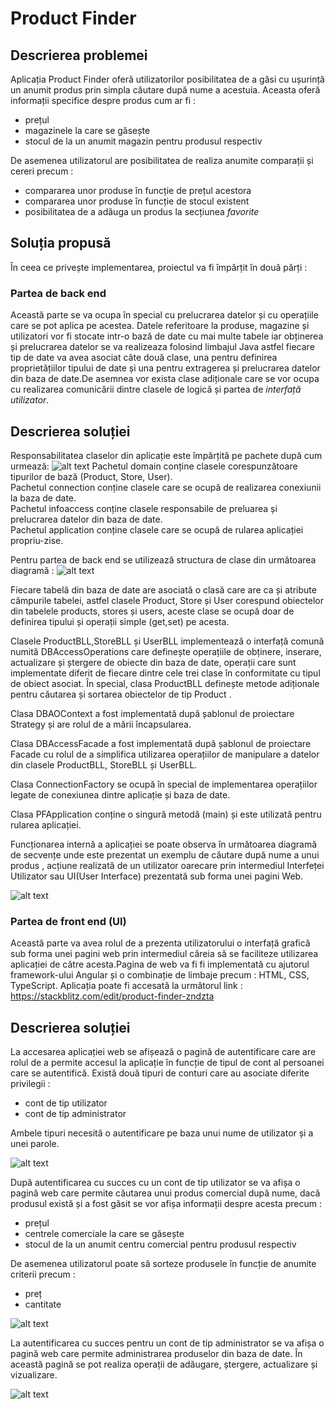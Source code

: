 # Product Finder
## Descrierea problemei

Aplicația Product Finder oferă utilizatorilor posibilitatea de a găsi cu ușurință un anumit produs prin simpla căutare după nume a acestuia.
Aceasta oferă informații specifice despre produs cum ar fi :
- prețul
- magazinele la care se găsește
- stocul de la un anumit magazin pentru produsul respectiv

De asemenea utilizatorul are posibilitatea de realiza anumite comparații și cereri precum :
- compararea unor produse în funcție de prețul acestora
- compararea unor produse în funcție de stocul existent
- posibilitatea de a adăuga un produs la secțiunea *favorite*

## Soluția propusă
În ceea ce privește implementarea, proiectul va fi împărțit în două părți :
### Partea de back end
Această parte se va ocupa în special cu prelucrarea datelor și cu operațiile care se pot aplica pe acestea.
Datele referitoare la produse, magazine și utilizatori vor fi stocate intr-o bază de date cu mai multe tabele iar obținerea
și prelucrarea datelor se va realizeaza folosind limbajul Java astfel fiecare tip de date va avea asociat câte două clase, una pentru
definirea proprietățiilor tipului de date și una pentru extragerea și prelucrarea datelor din baza de date.De asemnea vor exista clase adiționale care se vor ocupa cu realizarea comunicării dintre clasele de logică și partea de *interfață utilizator*.

## Descrierea soluției
Responsabilitatea claselor din aplicație este împărțită pe pachete după cum urmează:
![alt text](https://github.com/cosmacatalin98/ProductFinder/blob/master/UMLPackageDiagarm.jpeg)
Pachetul domain conține clasele corespunzătoare tipurilor de bază (Product, Store, User).\
Pachetul connection conține clasele care se ocupă de realizarea conexiunii la baza de date.\
Pachetul infoaccess conține clasele responsabile de preluarea și prelucrarea datelor din baza de date.\
Pachetul application conține clasele care se ocupă de rularea aplicației propriu-zise.

Pentru partea de back end se utilizează structura de clase din următoarea diagramă :
![alt text](https://github.com/cosmacatalin98/ProductFinder/blob/master/UMLNewClassDiagram.jpeg)

Fiecare tabelă din baza de date are asociată o clasă care are ca și atribute câmpurile tabelei, astfel clasele Product, Store și User corespund obiectelor din tabelele products, stores și users, aceste clase se ocupă doar de definirea tipului și operații simple (get,set) pe acesta.

Clasele ProductBLL,StoreBLL și UserBLL implementează o interfață comună numită DBAccessOperations care definește operațiile de obținere, inserare, actualizare și ștergere de obiecte din baza de date, operații care sunt implementate diferit de fiecare dintre cele trei clase în conformitate cu tipul de obiect asociat.
În special, clasa ProductBLL definește metode adiționale pentru căutarea și sortarea obiectelor de tip Product .

Clasa DBAOContext a fost implementată după șablonul de proiectare Strategy și are rolul de a mării încapsularea.

Clasa DBAccessFacade a fost implementată după șablonul de proiectare Facade cu rolul de a simplifica utilizarea operațiilor de manipulare a datelor din clasele ProductBLL, StoreBLL și UserBLL.

Clasa ConnectionFactory se ocupă în special de implementarea operațiilor legate de conexiunea dintre aplicație și baza de date.

Clasa PFApplication conține o singură metodă (main) și este utilizată pentru rularea aplicației.

Funcționarea internă a aplicației se poate observa în următoarea diagramă de secvențe unde este prezentat un exemplu de căutare după nume a unui produs , acțiune realizată de un utilizator oarecare prin intermediul Interfeței Utilizator sau UI(User Interface) prezentată sub forma unei pagini Web.

![alt text](https://github.com/cosmacatalin98/ProductFinder/blob/master/UMLSequenceDiagram.jpeg)

### Partea de front end (UI)
Această parte va avea rolul de a prezenta utilizatorului o interfață grafică sub forma unei pagini web prin intermediul căreia să se
faciliteze utilizarea aplicației de către acesta.Pagina de web va fi fi implementată cu ajutorul framework-ului Angular și o combinație de limbaje precum : HTML, CSS, TypeScript.
Aplicația poate fi accesată la următorul link : https://stackblitz.com/edit/product-finder-zndzta

## Descrierea soluției
La accesarea aplicației web se afișează o pagină de autentificare care are rolul de a permite accesul la aplicație în funcție de tipul de cont al persoanei care se autentifică. Există două tipuri de conturi care au asociate diferite privilegii :
- cont de tip utilizator
- cont de tip administrator

Ambele tipuri necesită o autentificare pe baza unui nume de utilizator și a unei parole.

![alt text](https://github.com/cosmacatalin98/ProductFinder/blob/master/log-in.jpeg)

După autentificarea cu succes cu un cont de tip utilizator se va afișa o pagină web care permite  căutarea unui produs comercial după nume, dacă produsul există și a fost găsit se vor afișa informații despre acesta precum :

- prețul
- centrele comerciale la care se găsește
- stocul de la un anumit centru comercial pentru produsul respectiv

De asemenea utilizatorul poate să sorteze produsele în funcție de anumite criterii precum :
- preț
- cantitate


![alt text](https://github.com/cosmacatalin98/ProductFinder/blob/master/user.jpeg)

La autentificarea cu succes pentru un cont de tip administrator se va afișa o pagină web care permite  administrarea produselor din baza de date. În această pagină se pot realiza operații de adăugare, ștergere, actualizare și vizualizare.

![alt text](https://github.com/cosmacatalin98/ProductFinder/blob/master/admin.jpeg)


